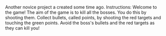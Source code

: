 Another novice project a created some time ago. Instructions: Welcome to the game! The aim of the game is to kill all the bosses. You do this by shooting them.
Collect bullets, called points, by shooting the red targets and touching the green points.
Avoid the boss's bullets and the red targets as they can kill you! 
